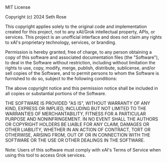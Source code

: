 MIT License

Copyright (c) 2024 Seth Rose

This copyright applies solely to the original code and implementation created for this project,
not to any xAI/Grok intellectual property, APIs, or services. This project is an unofficial
interface and does not claim any rights to xAI's proprietary technology, services, or branding.

Permission is hereby granted, free of charge, to any person obtaining a copy
of this software and associated documentation files (the "Software"), to deal
in the Software without restriction, including without limitation the rights
to use, copy, modify, merge, publish, distribute, sublicense, and/or sell
copies of the Software, and to permit persons to whom the Software is
furnished to do so, subject to the following conditions:

The above copyright notice and this permission notice shall be included in all
copies or substantial portions of the Software.

THE SOFTWARE IS PROVIDED "AS IS", WITHOUT WARRANTY OF ANY KIND, EXPRESS OR
IMPLIED, INCLUDING BUT NOT LIMITED TO THE WARRANTIES OF MERCHANTABILITY,
FITNESS FOR A PARTICULAR PURPOSE AND NONINFRINGEMENT. IN NO EVENT SHALL THE
AUTHORS OR COPYRIGHT HOLDERS BE LIABLE FOR ANY CLAIM, DAMAGES OR OTHER
LIABILITY, WHETHER IN AN ACTION OF CONTRACT, TORT OR OTHERWISE, ARISING FROM,
OUT OF OR IN CONNECTION WITH THE SOFTWARE OR THE USE OR OTHER DEALINGS IN THE
SOFTWARE.

Note: Users of this software must comply with xAI's Terms of Service when using
this tool to access Grok services.
